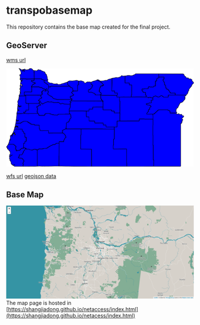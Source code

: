 # transpobasemap

This repository contains the base map created for the final project. 

## GeoServer

[wms url](http://localhost:8080/geoserver/ceoas/wms?service=WMS&version=1.1.0&request=GetMap&layers=ceoas:ore_counties&styles=&bbox=-124.56670504390223,41.991794810535794,-116.46326242572455,46.23731681568611&width=768&height=402&srs=EPSG:4326&format=application/openlayers)

![oregon county](img/ceoas-ore_counties.png)

[wfs url](http://localhost:8080/geoserver/ceoas/ows?service=WFS&version=1.0.0&request=GetFeature&typeName=ceoas:ore_counties&maxFeatures=50&outputFormat=application%2Fjson)
[geojson data](asset/ore_counties.geojson)

## Base Map

![basemap](/img/basemap.PNG)
The map page is hosted in [https://shangjiadong.github.io/netaccess/index.html](https://shangjiadong.github.io/netacess/index.html)

